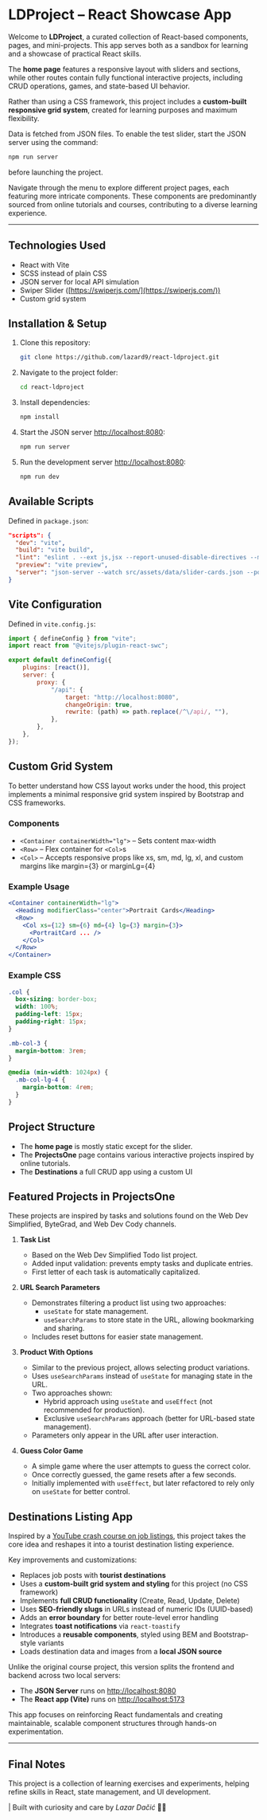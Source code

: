# LDProject – React Showcase App

Welcome to **LDProject**, a curated collection of React-based components, pages, and mini-projects. This app serves both as a sandbox for learning and a showcase of practical React skills.

The **home page** features a responsive layout with sliders and sections, while other routes contain fully functional interactive projects, including CRUD operations, games, and state-based UI behavior.

Rather than using a CSS framework, this project includes a **custom-built responsive grid system**, created for learning purposes and maximum flexibility.

Data is fetched from JSON files. To enable the test slider, start the JSON server using the command:

```bash
npm run server
```

before launching the project.

Navigate through the menu to explore different project pages, each featuring more intricate components. These components are predominantly sourced from online tutorials and courses, contributing to a diverse learning experience.

---

## Technologies Used

- React with Vite
- SCSS instead of plain CSS
- JSON server for local API simulation
- Swiper Slider ([https://swiperjs.com/](https://swiperjs.com/))
- Custom grid system

## Installation & Setup

1. Clone this repository:

    ```bash
    git clone https://github.com/lazard9/react-ldproject.git
    ```

2. Navigate to the project folder:

    ```bash
    cd react-ldproject
    ```

3. Install dependencies:

    ```bash
    npm install
    ```

4. Start the JSON server [http://localhost:8080](http://localhost:8080):

    ```bash
    npm run server
    ```

5. Run the development server [http://localhost:8080](http://localhost:8080):

    ```bash
    npm run dev
    ```

## Available Scripts

Defined in `package.json`:

```json
"scripts": {
  "dev": "vite",
  "build": "vite build",
  "lint": "eslint . --ext js,jsx --report-unused-disable-directives --max-warnings 0",
  "preview": "vite preview",
  "server": "json-server --watch src/assets/data/slider-cards.json --port 8080"
}
```

## Vite Configuration

Defined in `vite.config.js`:

```javascript
import { defineConfig } from "vite";
import react from "@vitejs/plugin-react-swc";

export default defineConfig({
    plugins: [react()],
    server: {
        proxy: {
            "/api": {
                target: "http://localhost:8080",
                changeOrigin: true,
                rewrite: (path) => path.replace(/^\/api/, ""),
            },
        },
    },
});
```

## Custom Grid System

To better understand how CSS layout works under the hood, this project implements a minimal responsive grid system inspired by Bootstrap and CSS frameworks.

### Components

- `<Container containerWidth="lg">` – Sets content max-width
- `<Row>` – Flex container for `<Col>`s
- `<Col>` – Accepts responsive props like xs, sm, md, lg, xl, and custom margins like margin={3} or marginLg={4}

### Example Usage

```jsx
<Container containerWidth="lg">
  <Heading modifierClass="center">Portrait Cards</Heading>
  <Row>
    <Col xs={12} sm={6} md={4} lg={3} margin={3}>
      <PortraitCard ... />
    </Col>
  </Row>
</Container>
```

### Example CSS

```scss
.col {
  box-sizing: border-box;
  width: 100%;
  padding-left: 15px;
  padding-right: 15px;
}

.mb-col-3 {
  margin-bottom: 3rem;
}

@media (min-width: 1024px) {
  .mb-col-lg-4 {
    margin-bottom: 4rem;
  }
}
```

## Project Structure

- The **home page** is mostly static except for the slider.
- The **ProjectsOne** page contains various interactive projects inspired by online tutorials.
- The **Destinations** a full CRUD app using a custom UI

## Featured Projects in ProjectsOne

These projects are inspired by tasks and solutions found on the Web Dev Simplified, ByteGrad, and Web Dev Cody channels.

1. **Task List**

    - Based on the Web Dev Simplified Todo list project.
    - Added input validation: prevents empty tasks and duplicate entries.
    - First letter of each task is automatically capitalized.

2. **URL Search Parameters**

    - Demonstrates filtering a product list using two approaches:
        - `useState` for state management.
        - `useSearchParams` to store state in the URL, allowing bookmarking and sharing.
    - Includes reset buttons for easier state management.

3. **Product With Options**

    - Similar to the previous project, allows selecting product variations.
    - Uses `useSearchParams` instead of `useState` for managing state in the URL.
    - Two approaches shown:
        - Hybrid approach using `useState` and `useEffect` (not recommended for production).
        - Exclusive `useSearchParams` approach (better for URL-based state management).
    - Parameters only appear in the URL after user interaction.

4. **Guess Color Game**
    - A simple game where the user attempts to guess the correct color.
    - Once correctly guessed, the game resets after a few seconds.
    - Initially implemented with `useEffect`, but later refactored to rely only on `useState` for better control.

## Destinations Listing App

Inspired by a [YouTube crash course on job listings](https://youtu.be/LDB4uaJ87e0?si=9yJWcM9itMkhTCDr), this project takes the core idea and reshapes it into a tourist destination listing experience.

Key improvements and customizations:

- Replaces job posts with **tourist destinations**
- Uses a **custom-built grid system and styling** for this project (no CSS framework)
- Implements **full CRUD functionality** (Create, Read, Update, Delete)
- Uses **SEO-friendly slugs** in URLs instead of numeric IDs (UUID-based)
- Adds an **error boundary** for better route-level error handling
- Integrates **toast notifications** via `react-toastify`
- Introduces a **reusable components**, styled using BEM and Bootstrap-style variants
- Loads destination data and images from a **local JSON source**

Unlike the original course project, this version splits the frontend and backend across two local servers:

- The **JSON Server** runs on [http://localhost:8080](http://localhost:8080)
- The **React app (Vite)** runs on [http://localhost:5173](http://localhost:5173)

This app focuses on reinforcing React fundamentals and creating maintainable, scalable component structures through hands-on experimentation.

---

## Final Notes

This project is a collection of learning exercises and experiments, helping refine skills in React, state management, and UI development.

| Built with curiosity and care by *Lazar Dačić* 👨‍💻
